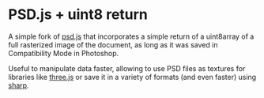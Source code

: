 # PSD.js + uint8 return

A simple fork of [psd.js](https://github.com/meltingice/psd.js) that incorporates a simple return of a uint8array of a full rasterized image of the document, as long as it was saved in Compatibility Mode in Photoshop.

Useful to manipulate data faster, allowing to use PSD files as textures for libraries like [three.js](https://threejs.org/) or save it in a variety of formats (and even faster) using [sharp](https://sharp.pixelplumbing.com/).
